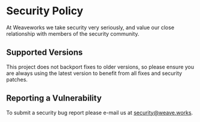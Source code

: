 # Security Policy

At Weaveworks we take security very seriously, and value our close relationship with members of the security community.

## Supported Versions

This project does not backport fixes to older versions, so please ensure you are always using the latest version to benefit from all fixes and security patches.

## Reporting a Vulnerability

To submit a security bug report please e-mail us at security@weave.works.
